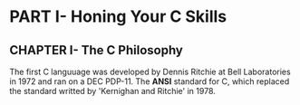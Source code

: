 # PART I- Honing Your C Skills
## CHAPTER I- The C Philosophy
The first C languuage was developed by Dennis Ritchie at Bell Laboratories in 1972 and ran on a DEC PDP-11.
The __ANSI__ standard for C, which replaced the standard writted by 'Kernighan and Ritchie' in 1978.
